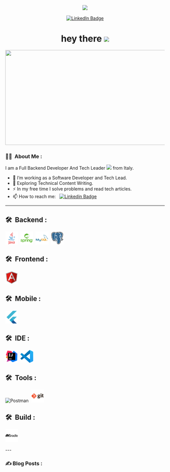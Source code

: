 <p align="center"><img src="https://media.giphy.com/media/M9gbBd9nbDrOTu1Mqx/giphy.gif" width="100"/></p>
<p align="center">
<a href="https://www.linkedin.com/in/simone-pavanello/"><img src="https://img.shields.io/badge/LinkedIn-blue?style=for-the-badge&logo=linkedin&logoColor=white" alt="LinkedIn Badge"></a>
</p>
<h1 align="center">hey there <img src="https://media.giphy.com/media/hvRJCLFzcasrR4ia7z/giphy.gif" width="40"></h1>

<p align="center"><img src="https://media.giphy.com/media/dWesBcTLavkZuG35MI/giphy.gif" width="600" height="300"  /></p>

### :man_technologist: &nbsp;About Me :

I am a Full Backend Developer And Tech Leader <img src="https://media.giphy.com/media/WUlplcMpOCEmTGBtBW/giphy.gif" width="30"> from Italy.

- 🔭 I’m working as a Software Developer and Tech Lead.
- 🌱 Exploring Technical Content Writing.
- ⚡ In my free time I solve problems and read tech articles.
- 📫 How to reach me: &nbsp; [![Linkedin Badge](https://img.shields.io/badge/-simone-blue?style=flat&logo=Linkedin&logoColor=white)](https://www.linkedin.com/in/simone-pavanello/)

---
## 🛠 &nbsp;Backend :
<p>
 <img src="https://github.com/devicons/devicon/blob/master/icons/java/java-original-wordmark.svg" title="Java" alt="Java" width="40" height="40"/>&nbsp;
<img src="https://github.com/devicons/devicon/blob/master/icons/spring/spring-original-wordmark.svg" title="Spring" alt="Spring" width="40" height="40"/>&nbsp;
<img src="https://github.com/devicons/devicon/blob/master/icons/mysql/mysql-original-wordmark.svg" title="MySQL"  alt="MySQL" width="40" height="40"/>&nbsp;
 <img src="https://github.com/devicons/devicon/blob/master/icons/postgresql/postgresql-original.svg" title="Postgress"  alt="Postgress" width="40" height="40"/>&nbsp;
</p>

## 🛠 &nbsp;Frontend :
<p>
 <img src="https://github.com/devicons/devicon/blob/master/icons/angularjs/angularjs-original.svg" title="Angular" alt="Angular" width="40" height="40"/>&nbsp;
</p>

## 🛠 &nbsp;Mobile :
<p>
  <img src="https://github.com/devicons/devicon/blob/master/icons/flutter/flutter-original.svg" title="Flutter" alt="Flutter" width="40" height="40"/>&nbsp;
</p>

## 🛠 &nbsp;IDE :
<p>
 <img src="https://github.com/devicons/devicon/blob/master/icons/intellij/intellij-original.svg" title="Intellij"  alt="Intelllij" width="40" height="40"/>&nbsp;
 <img src="https://github.com/devicons/devicon/blob/master/icons/vscode/vscode-original.svg" title="VsCode"  alt="VsCode" width="40" height="40"/>&nbsp;
</p>

## 🛠 &nbsp;Tools :
<p>
<img src="https://www.vectorlogo.zone/logos/getpostman/getpostman-icon.svg" title="Postman"  alt="Postman" width="40" height="40"/>&nbsp;
<img src="https://github.com/devicons/devicon/blob/master/icons/git/git-original-wordmark.svg" title="Git" **alt="Git" width="40" height="40"/>&nbsp;
</p>

## 🛠 &nbsp;Build :
<p>
  <img src="https://github.com/devicons/devicon/blob/master/icons/gradle/gradle-plain-wordmark.svg" title="Gradle"  alt="Gradle" width="40" height="40"/>&nbsp;
</p>
---

### ✍️ Blog Posts : 

<!-- BLOG-POST-LIST:END -->
